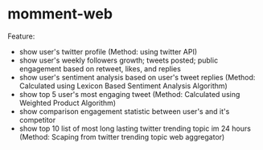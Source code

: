 ﻿# momment-web

Feature:
- show user's twitter profile (Method: using twitter API)
- show user's weekly followers growth; tweets posted; public engagement based on retweet, likes, and replies
- show user's sentiment analysis based on user's tweet replies (Method: Calculated using Lexicon Based Sentiment Analysis Algorithm)
- show top 5 user's most engaging tweet (Method: Calculated using Weighted Product Algorithm)
- show comparison engagement statistic between user's and it's competitor
- show top 10 list of most long lasting twitter trending topic im 24 hours (Method: Scaping from twitter trending topic web aggregator)
